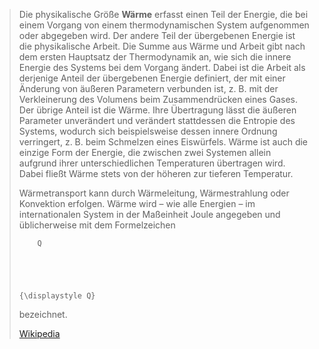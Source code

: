 > Die physikalische Größe **Wärme** erfasst einen Teil der Energie, die bei einem Vorgang von einem thermodynamischen System aufgenommen oder abgegeben wird. Der andere Teil der übergebenen Energie ist die physikalische Arbeit. Die Summe aus Wärme und Arbeit gibt nach dem ersten Hauptsatz der Thermodynamik an, wie sich die innere Energie des Systems bei dem Vorgang ändert. Dabei ist die Arbeit als derjenige Anteil der übergebenen Energie definiert, der mit einer Änderung von äußeren Parametern verbunden ist, z. B. mit der Verkleinerung des Volumens beim Zusammendrücken eines Gases. Der übrige Anteil ist die Wärme. Ihre Übertragung lässt die äußeren Parameter unverändert und verändert stattdessen die Entropie des Systems, wodurch sich beispielsweise dessen innere Ordnung verringert, z. B. beim Schmelzen eines Eiswürfels. Wärme ist auch die einzige Form der Energie, die zwischen zwei Systemen allein aufgrund ihrer unterschiedlichen Temperaturen übertragen wird. Dabei fließt Wärme stets von der höheren zur tieferen Temperatur.
>
> Wärmetransport kann durch Wärmeleitung, Wärmestrahlung oder Konvektion erfolgen. Wärme wird – wie alle Energien – im internationalen System in der Maßeinheit Joule angegeben und üblicherweise mit dem Formelzeichen 
>
>   
>
>     
>
>       
>
>         Q
>
>       
>
>     
>
>     {\displaystyle Q}
>
>    bezeichnet.
>
> [Wikipedia](https://de.wikipedia.org/wiki/W%C3%A4rme)